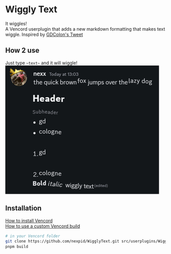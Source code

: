 # Wiggly Text

It wiggles!  
A Vencord userplugin that adds a new markdown formatting that makes text wiggle. Inspired by [GDColon's Tweet](https://x.com/TheRealGDColon/status/1811953446330777683)

## How 2 use

Just type `~text~` and it will wiggle!
![Text wiggling](preview.gif)

## Installation

[How to install Vencord](https://vencord.dev/download/)  
[How to use a custom Vencord build](https://docs.vencord.dev/installing/)

```sh
# in your Vencord folder
git clone https://github.com/nexpid/WigglyText.git src/userplugins/WigglyText
pnpm build
```
